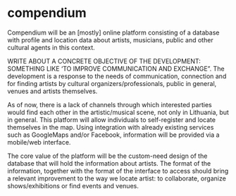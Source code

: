 # compendium

Compendium will be an [mostly] online platform consisting of a database with
profile and location data about artists, musicians, public and other cultural agents in
this context.

WRITE ABOUT A CONCRETE OBJECTIVE OF THE DEVELOPMENT: SOMETHING
LIKE ‘TO IMPROVE COMMUNICATION AND EXCHANGE”.
The development is a response to the needs of communication, connection and for
finding artists by cultural organizers/professionals, public in general, venues and
artists themselves.

As of now, there is a lack of channels through which interested parties would find
each other in the artistic/musical scene, not only in Lithuania, but in general.
This platform will allow individuals to self-register and locate themselves in the
map. Using integration with already existing services such as GoogleMaps and/or
Facebook, information will be provided via a mobile/web interface.

The core value of the platform will be the custom-need design of the database that
will hold the information about artists. The format of the information, together with
the format of the interface to access should bring a relevant improvement to the
way we locate artist: to collaborate, organize shows/exhibitions or find events and
venues.
